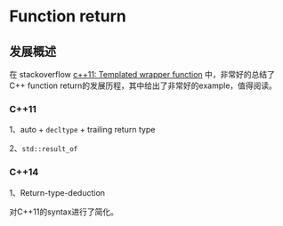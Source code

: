 # Function return



## 发展概述

在 stackoverflow [c++11: Templated wrapper function](https://stackoverflow.com/questions/25495448/c11-templated-wrapper-function) 中，非常好的总结了C++ function return的发展历程，其中给出了非常好的example，值得阅读。

### C++11

1、auto + `decltype` + trailing return type

2、`std::result_of`



### C++14

1、Return-type-deduction

对C++11的syntax进行了简化。